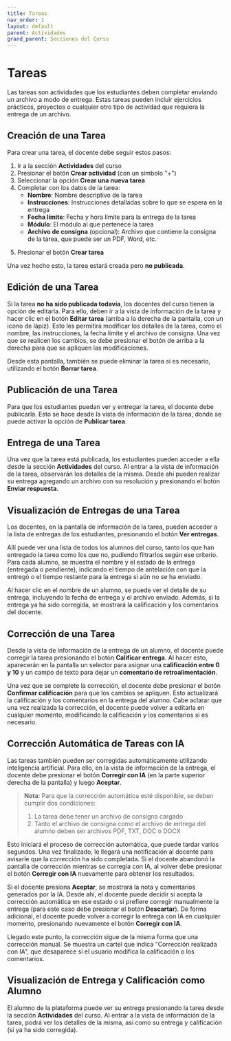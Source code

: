 ```yaml
---
title: Tareas
nav_order: 1
layout: default
parent: Actividades
grand_parent: Secciones del Curso
---
```


# Tareas

Las tareas son actividades que los estudiantes deben completar enviando un archivo a modo de entrega. Estas tareas pueden incluir ejercicios prácticos, proyectos o cualquier otro tipo de actividad que requiera la entrega de un archivo.

## Creación de una Tarea

Para crear una tarea, el docente debe seguir estos pasos:

1. Ir a la sección **Actividades** del curso
2. Presionar el botón **Crear actividad** (con un símbolo "+")
3. Seleccionar la opción **Crear una nueva tarea**
4. Completar con los datos de la tarea:
   - **Nombre**: Nombre descriptivo de la tarea
   - **Instrucciones**: Instrucciones detalladas sobre lo que se espera en la entrega
   - **Fecha límite**: Fecha y hora límite para la entrega de la tarea
   - **Módulo**: El módulo al que pertenece la tarea
   - **Archivo de consigna** (opcional): Archivo que contiene la consigna de la tarea, que puede ser un PDF, Word, etc.

<!-- TODO: Agregar imagen de la pantalla de creación de una tarea -->

5. Presionar el botón **Crear tarea**

Una vez hecho esto, la tarea estará creada pero **no publicada**.

## Edición de una Tarea

Si la tarea **no ha sido publicada todavía**, los docentes del curso tienen la opción de editarla. Para ello, deben ir a la vista de información de la tarea y hacer clic en el botón **Editar tarea** (arriba a la derecha de la pantalla, con un icono de lápiz). Esto les permitirá modificar los detalles de la tarea, como el nombre, las instrucciones, la fecha límite y el archivo de consigna. Una vez que se realicen los cambios, se debe presionar el botón de arriba a la derecha para que se apliquen las modificaciones.

Desde esta pantalla, también se puede eliminar la tarea si es necesario, utilizando el botón **Borrar tarea**.

<!-- TODO: Agregar imagen de la pantalla de edición de una tarea -->

## Publicación de una Tarea

Para que los estudiantes puedan ver y entregar la tarea, el docente debe publicarla. Esto se hace desde la vista de información de la tarea, donde se puede activar la opción de **Publicar tarea**.

<!-- TODO: Agregar imagen de la pantalla de información de una tarea, mostrando el botón de Publicar tarea -->

## Entrega de una Tarea

Una vez que la tarea está publicada, los estudiantes pueden acceder a ella desde la sección **Actividades** del curso. Al entrar a la vista de información de la tarea, observarán los detalles de la misma. Desde ahí pueden realizar su entrega agregando un archivo con su resolución y presionando el botón **Enviar respuesta**.

<!-- TODO: Agregar imagen de la pantalla de información de una tarea (vista alumno), mostrando el botón de Entregar tarea -->

## Visualización de Entregas de una Tarea

Los docentes, en la pantalla de información de la tarea, pueden acceder a la lista de entregas de los estudiantes, presionando el botón **Ver entregas**.

<!-- TODO: Agregar imagen de la pantalla de información de una tarea, mostrando el botón de Ver entregas -->

Allí puede ver una lista de todos los alumnos del curso, tanto los que han entregado la tarea como los que no, pudiendo filtrarlos según ese criterio. Para cada alumno, se muestra el nombre y el estado de la entrega (entregada o pendiente), indicando el tiempo de antelación con que la entregó o el tiempo restante para la entrega si aún no se ha enviado.

<!-- TODO: Agregar imagen de la pantalla de entregas de una tarea, mostrando la lista de alumnos y sus estados -->

Al hacer clic en el nombre de un alumno, se puede ver el detalle de su entrega, incluyendo la fecha de entrega y el archivo enviado. Además, si la entrega ya ha sido corregida, se mostrará la calificación y los comentarios del docente.

<!-- TODO: Agregar imagen de la pantalla de información de una entrega -->

## Corrección de una Tarea

Desde la vista de información de la entrega de un alumno, el docente puede corregir la tarea presionando el botón **Calificar entrega**. Al hacer esto, aparecerán en la pantalla un selector para asignar una **calificación entre 0 y 10** y un campo de texto para dejar un **comentario de retroalimentación**.

<!-- TODO: Agregar imagen de la pantalla de corrección de una entrega, mostrando el selector de calificación y el campo de comentarios -->

Una vez que se complete la corrección, el docente debe presionar el botón **Confirmar calificación** para que los cambios se apliquen. Esto actualizará la calificación y los comentarios en la entrega del alumno. Cabe aclarar que una vez realizada la corrección, el docente puede volver a editarla en cualquier momento, modificando la calificación y los comentarios si es necesario.

## Corrección Automática de Tareas con IA

Las tareas también pueden ser corregidas automáticamente utilizando inteligencia artificial. Para ello, en la vista de información de la entrega, el docente debe presionar el botón **Corregir con IA** (en la parte superior derecha de la pantalla) y luego **Aceptar**.

<!-- TODO: Agregar imagen de la pantalla de corrección de una entrega, mostrando el botón de Corregir con IA y el modal -->

 > **Nota**: Para que la corrección automática esté disponible, se deben cumplir dos condiciones:
>
> 1. La tarea debe tener un archivo de consigna cargado
> 2. Tanto el archivo de consigna como el archivo de entrega del alumno deben ser archivos PDF, TXT, DOC o DOCX

Esto iniciará el proceso de corrección automática, que puede tardar varios segundos. Una vez finalizado, le llegará una notificación al docente para avisarle que la corrección ha sido completada. Si el docente abandonó la pantalla de corrección mientras se corregía con IA, al volver debe presionar el botón **Corregir con IA** nuevamente para obtener los resultados.

<!-- TODO: Agregar imagen de la pantalla de corrección de una entrega, mostrando el modal que se muestra cuando termina la corrección con IA -->

Si el docente presiona **Aceptar**, se mostrará la nota y comentarios generados por la IA. Desde ahí, el docente puede decidir si acepta la corrección automática en ese estado o si prefiere corregir manualmente la entrega (para este caso debe presionar el botón **Descartar**). De forma adicional, el docente puede volver a corregir la entrega con IA en cualquier momento, presionando nuevamente el botón **Corregir con IA**.

<!-- TODO: Agregar imagen del modal de corrección completada -->

Llegado este punto, la corrección sigue de la misma forma que una corrección manual. Se muestra un cartel que indica "Corrección realizada con IA", que desaparece si el usuario modifica la calificación o los comentarios.

## Visualización de Entrega y Calificación como Alumno

El alumno de la plataforma puede ver su entrega presionando la tarea desde la sección **Actividades** del curso. Al entrar a la vista de información de la tarea, podrá ver los detalles de la misma, así como su entrega y calificación (si ya ha sido corregida).

<!-- TODO: Agregar imagen de la pantalla de información de una tarea (vista alumno), mostrando la entrega y calificación -->
